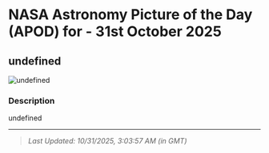 
# NASA Astronomy Picture of the Day (APOD) for - 31st October 2025
## undefined

![undefined](undefined)

### Description
undefined

---
> _Last Updated: 10/31/2025, 3:03:57 AM (in GMT)_
